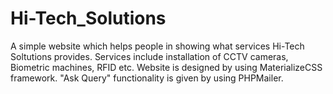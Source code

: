 # Hi-Tech_Solutions
A simple website which helps people in showing what services Hi-Tech Soltutions provides. Services include installation of CCTV cameras, Biometric machines, RFID etc.
Website is designed by using MaterializeCSS framework.
"Ask Query" functionality is given by using PHPMailer.
